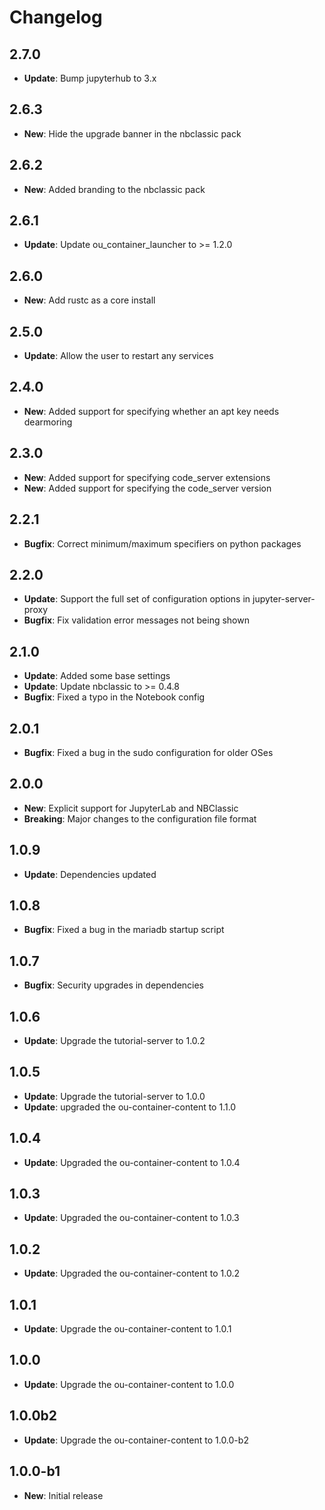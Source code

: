 # Changelog

## 2.7.0

* **Update**: Bump jupyterhub to 3.x

## 2.6.3

* **New**: Hide the upgrade banner in the nbclassic pack

## 2.6.2

* **New**: Added branding to the nbclassic pack

## 2.6.1

* **Update**: Update ou_container_launcher to >= 1.2.0

## 2.6.0

* **New**: Add rustc as a core install

## 2.5.0

* **Update**: Allow the user to restart any services

## 2.4.0

* **New**: Added support for specifying whether an apt key needs dearmoring

## 2.3.0

* **New**: Added support for specifying code_server extensions
* **New**: Added support for specifying the code_server version

## 2.2.1

* **Bugfix**: Correct minimum/maximum specifiers on python packages

## 2.2.0

* **Update**: Support the full set of configuration options in jupyter-server-proxy
* **Bugfix**: Fix validation error messages not being shown

## 2.1.0

* **Update**: Added some base settings
* **Update**: Update nbclassic to >= 0.4.8
* **Bugfix**: Fixed a typo in the Notebook config

## 2.0.1

* **Bugfix**: Fixed a bug in the sudo configuration for older OSes

## 2.0.0

* **New**: Explicit support for JupyterLab and NBClassic
* **Breaking**: Major changes to the configuration file format

## 1.0.9

* **Update**: Dependencies updated

## 1.0.8

* **Bugfix**: Fixed a bug in the mariadb startup script

## 1.0.7

* **Bugfix**: Security upgrades in dependencies

## 1.0.6

* **Update**: Upgrade the tutorial-server to 1.0.2

## 1.0.5

* **Update**: Upgrade the tutorial-server to 1.0.0
* **Update**: upgraded the ou-container-content to 1.1.0

## 1.0.4

* **Update**: Upgraded the ou-container-content to 1.0.4

## 1.0.3

* **Update**: Upgraded the ou-container-content to 1.0.3

## 1.0.2

* **Update**: Upgraded the ou-container-content to 1.0.2

## 1.0.1

* **Update**: Upgrade the ou-container-content to 1.0.1

## 1.0.0

* **Update**: Upgrade the ou-container-content to 1.0.0

## 1.0.0b2

* **Update**: Upgrade the ou-container-content to 1.0.0-b2

## 1.0.0-b1

* **New**: Initial release
